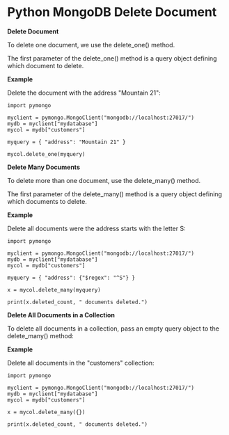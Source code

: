 # Python MongoDB Delete Document

**Delete Document**

To delete one document, we use the delete_one() method.

The first parameter of the delete_one() method is a query object defining which document to delete.

**Example**

Delete the document with the address "Mountain 21":

```
import pymongo

myclient = pymongo.MongoClient("mongodb://localhost:27017/")
mydb = myclient["mydatabase"]
mycol = mydb["customers"]

myquery = { "address": "Mountain 21" }

mycol.delete_one(myquery)
```

**Delete Many Documents**

To delete more than one document, use the delete_many() method.

The first parameter of the delete_many() method is a query object defining which documents to delete.


**Example**

Delete all documents were the address starts with the letter S:

```
import pymongo

myclient = pymongo.MongoClient("mongodb://localhost:27017/")
mydb = myclient["mydatabase"]
mycol = mydb["customers"]

myquery = { "address": {"$regex": "^S"} }

x = mycol.delete_many(myquery)

print(x.deleted_count, " documents deleted.")
```


**Delete All Documents in a Collection**

To delete all documents in a collection, pass an empty query object to the delete_many() method:

**Example**

Delete all documents in the "customers" collection:

```
import pymongo

myclient = pymongo.MongoClient("mongodb://localhost:27017/")
mydb = myclient["mydatabase"]
mycol = mydb["customers"]

x = mycol.delete_many({})

print(x.deleted_count, " documents deleted.")
```
